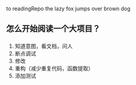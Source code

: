 to readingRepo
the lazy fox jumps over brown dog

## 怎么开始阅读一个大项目？

###

1. 知道意图，看文档，问人
2. 断点调试
3. 修改
4. 重构（减少重复代码，函数提取）
5. 添加测试
